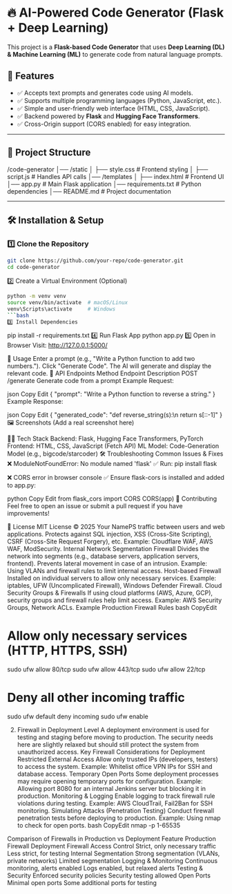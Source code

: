 
# 🔥 AI-Powered Code Generator (Flask + Deep Learning)

This project is a **Flask-based Code Generator** that uses **Deep Learning (DL) & Machine Learning (ML)** to generate code from natural language prompts.

## 🚀 Features
- ✅ Accepts text prompts and generates code using AI models.
- ✅ Supports multiple programming languages (Python, JavaScript, etc.).
- ✅ Simple and user-friendly web interface (HTML, CSS, JavaScript).
- ✅ Backend powered by **Flask** and **Hugging Face Transformers**.
- ✅ Cross-Origin support (CORS enabled) for easy integration.

---

## 📂 Project Structure
/code-generator 
│── /static 
│      ├── style.css # Frontend styling
│      ├── script.js # Handles API calls 
│── /templates 
│      ├── index.html # Frontend UI
│── app.py # Main Flask application 
│── requirements.txt # Python dependencies 
│── README.md # Project documentation




---

## 🛠️ Installation & Setup

### 1️⃣ Clone the Repository
```bash
git clone https://github.com/your-repo/code-generator.git
cd code-generator
```
2️⃣ Create a Virtual Environment (Optional)
```bash
python -m venv venv
source venv/bin/activate  # macOS/Linux
venv\Scripts\activate     # Windows
```bash
3️⃣ Install Dependencies
```
pip install -r requirements.txt
4️⃣ Run Flask App
python app.py
5️⃣ Open in Browser
Visit: http://127.0.0.1:5000/

🎯 Usage
Enter a prompt (e.g., "Write a Python function to add two numbers.").
Click "Generate Code".
The AI will generate and display the relevant code.
🔧 API Endpoints
Method	Endpoint	Description
POST	/generate	Generate code from a prompt
Example Request:

json
Copy
Edit
{
  "prompt": "Write a Python function to reverse a string."
}
Example Response:

json
Copy
Edit
{
  "generated_code": "def reverse_string(s):\n    return s[::-1]"
}
🖼️ Screenshots
(Add a real screenshot here)

🧑‍💻 Tech Stack
Backend: Flask, Hugging Face Transformers, PyTorch
Frontend: HTML, CSS, JavaScript (Fetch API)
ML Model: Code-Generation Model (e.g., bigcode/starcoder)
🛠️ Troubleshooting
Common Issues & Fixes
❌ ModuleNotFoundError: No module named 'flask'
✅ Run: pip install flask

❌ CORS error in browser console
✅ Ensure flask-cors is installed and added to app.py:

python
Copy
Edit
from flask_cors import CORS
CORS(app)
🤝 Contributing
Feel free to open an issue or submit a pull request if you have improvements!

📜 License
MIT License © 2025 Your NamePS traffic between users and web applications.
Protects against SQL injection, XSS (Cross-Site Scripting), CSRF (Cross-Site Request Forgery), etc.
Example: Cloudflare WAF, AWS WAF, ModSecurity.
Internal Network Segmentation Firewall
Divides the network into segments (e.g., database servers, application servers, frontend).
Prevents lateral movement in case of an intrusion.
Example: Using VLANs and firewall rules to limit internal access.
Host-based Firewall
Installed on individual servers to allow only necessary services.
Example: iptables, UFW (Uncomplicated Firewall), Windows Defender Firewall.
Cloud Security Groups & Firewalls
If using cloud platforms (AWS, Azure, GCP), security groups and firewall rules help limit access.
Example: AWS Security Groups, Network ACLs.
Example Production Firewall Rules
bash
CopyEdit
# Allow only necessary services (HTTP, HTTPS, SSH)
sudo ufw allow 80/tcp
sudo ufw allow 443/tcp
sudo ufw allow 22/tcp

# Deny all other incoming traffic
sudo ufw default deny incoming
sudo ufw enable


2. Firewall in Deployment Level
A deployment environment is used for testing and staging before moving to production. The security needs here are slightly relaxed but should still protect the system from unauthorized access.
Key Firewall Considerations for Deployment
Restricted External Access
Allow only trusted IPs (developers, testers) to access the system.
Example: Whitelist office VPN IPs for SSH and database access.
Temporary Open Ports
Some deployment processes may require opening temporary ports for configuration.
Example: Allowing port 8080 for an internal Jenkins server but blocking it in production.
Monitoring & Logging
Enable logging to track firewall rule violations during testing.
Example: AWS CloudTrail, Fail2Ban for SSH monitoring.
Simulating Attacks (Penetration Testing)
Conduct firewall penetration tests before deploying to production.
Example: Using nmap to check for open ports.
bash
CopyEdit
nmap -p 1-65535 <server-ip>



Comparison of Firewalls in Production vs Deployment
Feature
Production Firewall
Deployment Firewall
Access Control
Strict, only necessary traffic
Less strict, for testing
Internal Segmentation
Strong segmentation (VLANs, private networks)
Limited segmentation
Logging & Monitoring
Continuous monitoring, alerts enabled
Logs enabled, but relaxed alerts
Testing & Security
Enforced security policies
Security testing allowed
Open Ports
Minimal open ports
Some additional ports for testing



